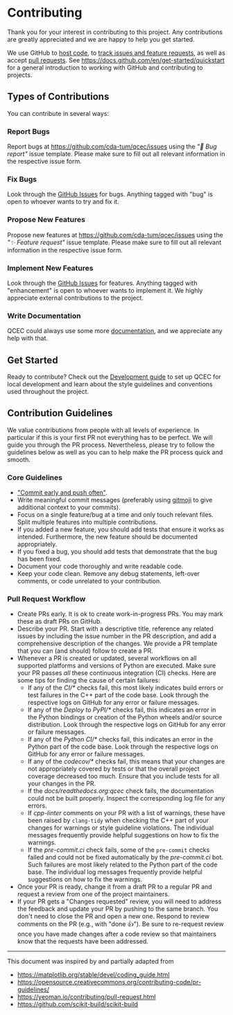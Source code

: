 # Contributing

Thank you for your interest in contributing to this project. Any contributions are greatly appreciated and we are happy to help you get started.

We use GitHub to [host code](https://github.com/cda-tum/qcec), to [track issues and feature requests](https://github.com/cda-tum/qcec/issues), as well as accept [pull requests](https://github.com/cda-tum/qcec/pulls).
See https://docs.github.com/en/get-started/quickstart for a general introduction to working with GitHub and contributing to projects.

## Types of Contributions

You can contribute in several ways:

### Report Bugs

Report bugs at https://github.com/cda-tum/qcec/issues using the _"🐛 Bug report"_ issue template. Please make sure to fill out all relevant information in the respective issue form.

### Fix Bugs

Look through the [GitHub Issues](https://github.com/cda-tum/qcec/issues) for bugs. Anything tagged with "bug" is open to whoever wants to try and fix it.

### Propose New Features

Propose new features at https://github.com/cda-tum/qcec/issues using the _"✨ Feature request"_ issue template. Please make sure to fill out all relevant information in the respective issue form.

### Implement New Features

Look through the [GitHub Issues](https://github.com/cda-tum/qcec/issues) for features. Anything tagged with "enhancement" is open to whoever wants to implement it. We highly appreciate external contributions to the project.

### Write Documentation

QCEC could always use some more [documentation](https://qcec.readthedocs.io/en/latest/), and we appreciate any help with that.

## Get Started

Ready to contribute? Check out the [Development guide](https://qcec.readthedocs.io/en/latest/install/Developers.html) to set up QCEC for local development and learn about the style guidelines and conventions used throughout the project.

## Contribution Guidelines

We value contributions from people with all levels of experience.
In particular if this is your first PR not everything has to be perfect.
We will guide you through the PR process.
Nevertheless, please try to follow the guidelines below as well as you can to help make the PR process quick and smooth.

### Core Guidelines

- ["Commit early and push often"](https://www.worklytics.co/blog/commit-early-push-often).
- Write meaningful commit messages (preferably using [gitmoji](https://gitmoji.dev) to give additional context to your commits).
- Focus on a single feature/bug at a time and only touch relevant files. Split multiple features into multiple contributions.
- If you added a new feature, you should add tests that ensure it works as intended. Furthermore, the new feature should be documented appropriately.
- If you fixed a bug, you should add tests that demonstrate that the bug has been fixed.
- Document your code thoroughly and write readable code.
- Keep your code clean. Remove any debug statements, left-over comments, or code unrelated to your contribution.

### Pull Request Workflow

- Create PRs early. It is ok to create work-in-progress PRs. You may mark these as draft PRs on GitHub.
- Describe your PR. Start with a descriptive title, reference any related issues by including the issue number in the PR description, and add a comprehensive description of the changes. We provide a PR template that you can (and should) follow to create a PR.
- Whenever a PR is created or updated, several workflows on all supported platforms and versions of Python are executed. Make sure your PR passes _all_ these continuous integration (CI) checks. Here are some tips for finding the cause of certain failures:
  - If any of the _CI/\*_ checks fail, this most likely indicates build errors or test failures in the C++ part of the code base. Look through the respective logs on GitHub for any error or failure messages.
  - If any of the _Deploy to PyPI/\*_ checks fail, this indicates an error in the Python bindings or creation of the Python wheels and/or source distribution. Look through the respective logs on GitHub for any error or failure messages.
  - If any of the _Python CI/\*_ checks fail, this indicates an error in the Python part of the code base. Look through the respective logs on GitHub for any error or failure messages.
  - If any of the _codecov/\*_ checks fail, this means that your changes are not appropriately covered by tests or that the overall project coverage decreased too much. Ensure that you include tests for all your changes in the PR.
  - If the _docs/readthedocs.org:qcec_ check fails, the documentation could not be built properly. Inspect the corresponding log file for any errors.
  - If _cpp-linter_ comments on your PR with a list of warnings, these have been raised by `clang-tidy` when checking the C++ part of your changes for warnings or style guideline violations. The individual messages frequently provide helpful suggestions on how to fix the warnings.
  - If the _pre-commit.ci_ check fails, some of the `pre-commit` checks failed and could not be fixed automatically by the _pre-commit.ci_ bot. Such failures are most likely related to the Python part of the code base. The individual log messages frequently provide helpful suggestions on how to fix the warnings.
- Once your PR is ready, change it from a draft PR to a regular PR and request a review from one of the project maintainers.
- If your PR gets a "Changes requested" review, you will need to address the feedback and update your PR by pushing to the same branch. You don't need to close the PR and open a new one. Respond to review comments on the PR (e.g., with "done 👍"). Be sure to re-request review once you have made changes after a code review so that maintainers know that the requests have been addressed.

---

This document was inspired by and partially adapted from

- https://matplotlib.org/stable/devel/coding_guide.html
- https://opensource.creativecommons.org/contributing-code/pr-guidelines/
- https://yeoman.io/contributing/pull-request.html
- https://github.com/scikit-build/scikit-build
